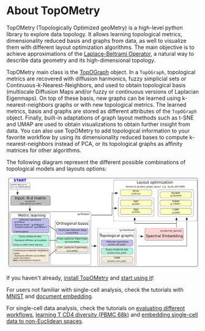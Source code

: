 # About TopOMetry

TopOMetry (Topologically Optimized geoMetry) is a high-level python library to explore data topology.
It allows learning topological metrics, dimensionality reduced basis and graphs from data, as well
to visualize them with different layout optimization algorithms. The main objective is to achieve approximations of
the [Laplace-Beltrami Operator](https://en.wikipedia.org/wiki/Laplace%E2%80%93Beltrami_operator), a natural way to describe
data geometry and its high-dimensional topology.

TopOMetry main class is the [TopOGraph](https://topometry.readthedocs.io/en/latest/topograph/) object. In a ``TopOGraph``, topological metrics are recovered with diffusion
harmonics, fuzzy simplicial sets or Continuous-k-Nearest-Neighbors, and used to obtain topological basis (multiscale Diffusion Maps and/or
fuzzy or continuous versions of Laplacian Eigenmaps). On top of these basis, new graphs can be learned using k-nearest-neighbors
graphs or with new topological metrics. The learned metrics, basis and graphs are stored as different attributes of the
``TopOGraph`` object. Finally, built-in adaptations of graph layout methods such as t-SNE and UMAP are used to obtain
visualizations to obtain further insight from data. You can also use TopOMetry to add topological information to your favorite workflow
by using its dimensionality reduced bases to compute k-nearest-neighbors instead of PCA, or its topological graphs as
affinity matrices for other algorithms.

The following diagram represent the different possible combinations of topological models and layouts options:

![TopOMetry in a glance](img/TopOGraph_models.png)

If you haven't already, [install TopOMetry](installation.md) and [start using it](quickstart.md)!

For users not familiar with single-cell analysis, check the tutorials with [MNIST](MNIST_TopOMetry_Tutorial.md) 
and [document embedding](20Newsgroups_Tutorial.md). 

For single-cell data
analysis, check the tutorials on [evaluating different workflows](pbmc3k.md), 
[learning T CD4 diversity (PBMC 68k)](pbmc68k.md)  and 
[embedding single-cell data to non-Euclidean spaces](Non_euclidean_tutorial.md).